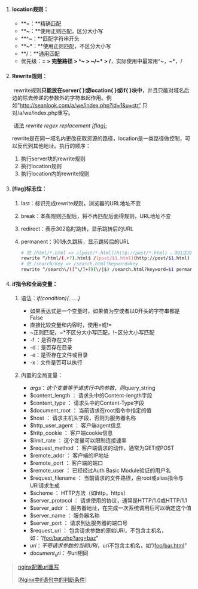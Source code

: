 1. #### location规则：

   - **=：**精确匹配 
   - **~：**使用正则匹配，区分大小写
   - **^~：**匹配字符串开头
   - **~*：**使用正则匹配，不区分大小写
   - **/：**通用匹配
   - 优先级：**= > 完整路径 > ^~ > \~/\~* > /**，实际使用中最常用^\~，\~*，/

2. #### Rewrite规则：

   ​		rewrite规则**只能放在server{ }或location{ }或if{ }块中**，并且只能对域名后边的除去传递的参数外的字符串起作用。例如”http://seanlook.com/a/we/index.php?id=1&u=str“ 只对/a/we/index.php重写。

   ​		语法 *rewrite regex replacement [flag];*

   ​		rewrite是在同一域名内更改获取资源的路径，location是一类路径做控制，可以反代到其他地址。执行的顺序：

   1. 执行server块的rewrite规则
   2. 执行location规则
   3. 执行location内的rewrite规则

3. #### [flag]标志位：

   1. last：标识完成rewrite规则，浏览器的URL地址不变

   2. break：本条规则匹配后，将不再匹配后面得规则，URL地址不变

   3. redirect：表示302临时跳转，显示跳转后的URL

   4. permanent：301永久跳转，显示跳转后的URL

      ```bash
      # 把 /html/*.html => /[post/*.html](http://post/*.html) ，301定向
      rewrite ^/html/(.+?).html$ /[post/$1.html](http://post/$1.html) permanent;
      # 把 /search/key => /search.html?keyword=key
      rewrite ^/search\/([^\/]+?)(\/|$) /search.html?keyword=$1 permanent; 
      ```

4. ####   if指令和全局变量：

   1. 语法：*if(condition){……}*
      - 如果表达式是一个变量时，如果值为空或者以0开头的字符串都是False
      - 直接比较变量和内容时，使用=或!=
      - \~正则匹配，\~*不区分大小写匹配，!~区分大小写匹配
      - -f ：是否存在文件
      - -d：是否存在目录
      - -e：是否存在文件或目录
      - -x：文件是否可以执行

   2. 内置的全局变量：
      - $args ：这个变量等于请求行中的参数，同$query_string
      - $content_length ： 请求头中的Content-length字段
      - $content_type ： 请求头中的Content-Type字段
      - $document_root ： 当前请求在root指令中指定的值
      - $host ： 请求主机头字段，否则为服务器名称
      - $http_user_agent ： 客户端agent信息
      - $http_cookie ： 客户端cookie信息
      - $limit_rate ： 这个变量可以限制连接速率
      - $request_method ： 客户端请求的动作，通常为GET或POST
      - $remote_addr ： 客户端的IP地址
      - $remote_port ： 客户端的端口
      - $remote_user ： 已经经过Auth Basic Module验证的用户名
      - $request_filename ： 当前请求的文件路径，由root或alias指令与URI请求生成
      - $scheme ： HTTP方法（如http，https）
      - $server_protocol ： 请求使用的协议，通常是HTTP/1.0或HTTP/1.1
      - $server_addr ： 服务器地址，在完成一次系统调用后可以确定这个值
      - $server_name ： 服务器名称
      - $server_port ： 请求到达服务器的端口号
      - $request_uri ： 包含请求参数的原始URI，不包含主机名，如：”/[foo/bar.php?arg=baz](http://foo/bar.php?arg=baz)”
      - $uri ： 不带请求参数的当前URI，$uri不包含主机名，如”/[foo/bar.html](http://foo/bar.html)”
      - $document_uri ： 与$uri相同

> [nginx配置url重写](<https://xuexb.com/post/nginx-url-rewrite.html>)
>
> [[Nginx中if语句中的判断条件](https://www.cnblogs.com/songxingzhu/p/6382007.html)]